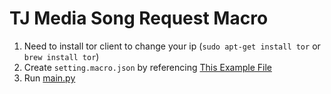 # TJ Media Song Request Macro

1. Need to install tor client to change your ip (`sudo apt-get install tor` or `brew install tor`)
2. Create `setting.macro.json` by referencing [This Example File](./setting.macro.example.json)
3. Run [main.py](./main.py)